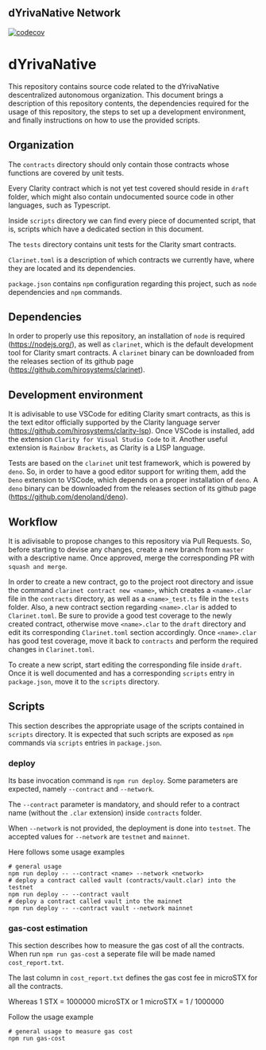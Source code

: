 ## dYrivaNative Network
[![codecov](https://codecov.io/gh/Koku-Stacks/contracts/branch/master/graph/badge.svg?token=HATLM28JPR)](https://codecov.io/gh/Koku-Stacks/contracts)

# dYrivaNative

This repository contains source code related to the dYrivaNative descentralized autonomous organization.
This document brings a description of this repository contents, the dependencies required for the usage of this repository, the steps to set up a development environment, and finally instructions on how to use the provided scripts.

## Organization

The `contracts` directory should only contain those contracts whose functions are covered by unit tests.

Every Clarity contract which is not yet test covered should reside in `draft` folder, which might also contain undocumented source code in other languages, such as Typescript.

Inside `scripts` directory we can find every piece of documented script, that is, scripts which have a dedicated section in this document.

The `tests` directory contains unit tests for the Clarity smart contracts.

`Clarinet.toml` is a description of which contracts we currently have, where they are located and its dependencies.

`package.json` contains `npm` configuration regarding this project, such as `node` dependencies and `npm` commands.

## Dependencies

In order to properly use this repository, an installation of `node` is required (https://nodejs.org/), as well as `clarinet`, which is the default development tool for Clarity smart contracts. A `clarinet` binary can be downloaded from the releases section of its github page (https://github.com/hirosystems/clarinet).

## Development environment

It is adivisable to use VSCode for editing Clarity smart contracts, as this is the text editor officially supported by the Clarity language server (https://github.com/hirosystems/clarity-lsp). Once VSCode is installed, add the extension `Clarity for Visual Studio Code` to it. Another useful extension is `Rainbow Brackets`, as Clarity is a LISP language.

Tests are based on the `clarinet` unit test framework, which is powered by `deno`. So, in order to have a good editor support for writing them, add the `Deno` extension to VSCode, which depends on a proper installation of `deno`. A `deno` binary can be downloaded from the releases section of its github page (https://github.com/denoland/deno).

## Workflow

It is adivisable to propose changes to this repository via Pull Requests. So, before starting to devise any changes, create a new branch from `master` with a descriptive name. Once approved, merge the corresponding PR with `squash and merge`.

In order to create a new contract, go to the project root directory and issue the command `clarinet contract new <name>`, which creates a `<name>.clar` file in the `contracts` directory, as well as a `<name>_test.ts` file in the `tests` folder. Also, a new contract section regarding `<name>.clar` is added to `Clarinet.toml`. Be sure to provide a good test coverage to the newly created contract, otherwise move `<name>.clar` to the `draft` directory and edit its corresponding `Clarinet.toml` section accordingly. Once `<name>.clar` has good test coverage, move it back to `contracts` and perform the required changes in `Clarinet.toml`.

To create a new script, start editing the corresponding file inside `draft`. Once it is well documented and has a corresponding `scripts` entry in `package.json`, move it to the `scripts` directory.

## Scripts

This section describes the appropriate usage of the scripts contained in `scripts` directory. It is expected that such scripts are exposed as `npm` commands via `scripts` entries in `package.json`.

### deploy

Its base invocation command is `npm run deploy`. Some parameters are expected, namely `--contract` and `--network`.

The `--contract` parameter is mandatory, and should refer to a contract name (without the `.clar` extension) inside `contracts` folder.

When `--network` is not provided, the deployment is done into `testnet`. The accepted values for `--network` are `testnet` and `mainnet`.

Here follows some usage examples

    # general usage
    npm run deploy -- --contract <name> --network <network>
    # deploy a contract called vault (contracts/vault.clar) into the testnet
    npm run deploy -- --contract vault
    # deploy a contract called vault into the mainnet
    npm run deploy -- --contract vault --network mainnet

### gas-cost estimation

This section describes how to measure the gas cost of all the contracts. When run `npm run gas-cost` a seperate file will be made named `cost_report.txt`.

The last column in `cost_report.txt` defines the gas cost fee in microSTX for all the contracts.

Whereas 1 STX = 1000000 microSTX or 1 microSTX = 1 / 1000000

Follow the usage example

    # general usage to measure gas cost
    npm run gas-cost